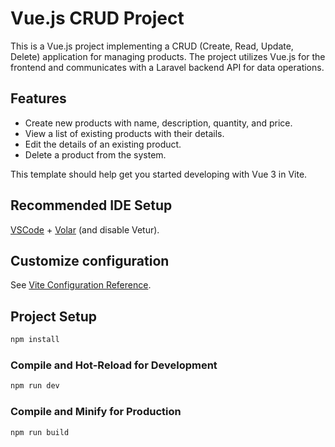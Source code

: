 # Vue.js CRUD Project

This is a Vue.js project implementing a CRUD (Create, Read, Update, Delete) application for managing products. The project utilizes Vue.js for the frontend and communicates with a Laravel backend API for data operations.

## Features

- Create new products with name, description, quantity, and price.
- View a list of existing products with their details.
- Edit the details of an existing product.
- Delete a product from the system.

This template should help get you started developing with Vue 3 in Vite.

## Recommended IDE Setup

[VSCode](https://code.visualstudio.com/) + [Volar](https://marketplace.visualstudio.com/items?itemName=Vue.volar) (and disable Vetur).

## Customize configuration

See [Vite Configuration Reference](https://vitejs.dev/config/).

## Project Setup

```sh
npm install
```

### Compile and Hot-Reload for Development

```sh
npm run dev
```

### Compile and Minify for Production

```sh
npm run build
```
